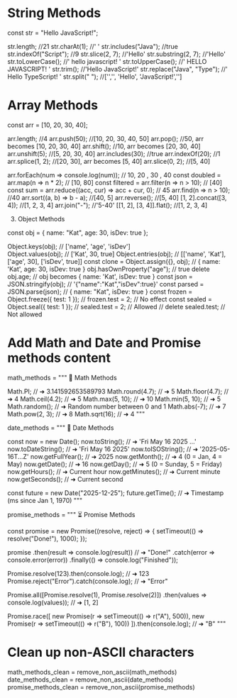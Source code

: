 # String Methods

const str = "Hello JavaScript!";

str.length;                     //21
str.charAt(1);                  //' '
str.includes("Java");           //true
str.indexOf("Script");          //9
str.slice(2, 7);                //'Hello'
str.substring(2, 7);            //'Hello'
str.toLowerCase();              //'  hello javascript!  '
str.toUpperCase();              //'  HELLO JAVASCRIPT!  '
str.trim();                     //'Hello JavaScript!'
str.replace("Java", "Type");    //'  Hello TypeScript!  '
str.split(" ");                 //['','', 'Hello', 'JavaScript!','']

# Array Methods

const arr = [10, 20, 30, 40];

arr.length;                     //4
arr.push(50);                   //[10, 20, 30, 40, 50]
arr.pop();                      //50, arr becomes [10, 20, 30, 40] 
arr.shift();                    //10, arr becomes [20, 30, 40]
arr.unshift(5);                 //[5, 20, 30, 40]
arr.includes(30);               //true
arr.indexOf(20);                //1
arr.splice(1, 2);               //[20, 30], arr becomes [5, 40]
arr.slice(0, 2);                //[5, 40]

arr.forEach(num => console.log(num)); //  10, 20 , 30 , 40
const doubled = arr.map(n => n * 2);   //  [10, 80]
const filtered = arr.filter(n => n > 10); //  [40]
const sum = arr.reduce((acc, cur) => acc + cur, 0); //  45
arr.find(n => n > 10);          //40
arr.sort((a, b) => b - a);      //[40, 5]
arr.reverse();                  //[5, 40]
[1, 2].concat([3, 4]);          //[1, 2, 3, 4]
arr.join("-");                  //'5-40'
[[1, 2], [3, 4]].flat();        //[1, 2, 3, 4]

3. Object Methods

const obj = {
  name: "Kat",
  age: 30,
  isDev: true
};

Object.keys(obj);               //  ['name', 'age', 'isDev']   
Object.values(obj);             //  ['Kat', 30, true]
Object.entries(obj);            //  [['name', 'Kat'], ['age', 30], ['isDev', true]]
const clone = Object.assign({}, obj); //  { name: 'Kat', age: 30, isDev: true }
obj.hasOwnProperty("age");        //  true
delete obj.age;                   //  obj becomes { name: 'Kat', isDev: true }
const json = JSON.stringify(obj); //  '{"name":"Kat","isDev":true}'
const parsed = JSON.parse(json);  //  { name: "Kat", isDev: true }
const frozen = Object.freeze({ test: 1 });
// frozen.test = 2; // No effect
const sealed = Object.seal({ test: 1 });
// sealed.test = 2; // Allowed
// delete sealed.test; // Not allowed





# Add Math and Date and Promise methods content

math_methods = """
🧮 Math Methods

Math.PI;                          // ➜ 3.141592653589793
Math.round(4.7);                  // ➜ 5
Math.floor(4.7);                  // ➜ 4
Math.ceil(4.2);                   // ➜ 5
Math.max(5, 10);                  // ➜ 10
Math.min(5, 10);                  // ➜ 5
Math.random();                    // ➜ Random number between 0 and 1
Math.abs(-7);                     // ➜ 7
Math.pow(2, 3);                   // ➜ 8
Math.sqrt(16);                    // ➜ 4
"""

date_methods = """
📆 Date Methods

const now = new Date();
now.toString();                   // ➜ 'Fri May 16 2025 ...'
now.toDateString();               // ➜ 'Fri May 16 2025'
now.toISOString();                // ➜ '2025-05-16T...Z'
now.getFullYear();                // ➜ 2025
now.getMonth();                   // ➜ 4 (0 = Jan, 4 = May)
now.getDate();                    // ➜ 16
now.getDay();                     // ➜ 5 (0 = Sunday, 5 = Friday)
now.getHours();                   // ➜ Current hour
now.getMinutes();                 // ➜ Current minute
now.getSeconds();                 // ➜ Current second

const future = new Date("2025-12-25");
future.getTime();                 // ➜ Timestamp (ms since Jan 1, 1970)
"""

promise_methods = """
⏳ Promise Methods

const promise = new Promise((resolve, reject) => {
  setTimeout(() => resolve("Done!"), 1000);
});

promise
  .then(result => console.log(result)) // ➜ "Done!"
  .catch(error => console.error(error))
  .finally(() => console.log("Finished"));

Promise.resolve(123).then(console.log);   // ➜ 123
Promise.reject("Error").catch(console.log); // ➜ "Error"

Promise.all([Promise.resolve(1), Promise.resolve(2)])
  .then(values => console.log(values));  // ➜ [1, 2]

Promise.race([
  new Promise(r => setTimeout(() => r("A"), 500)),
  new Promise(r => setTimeout(() => r("B"), 100))
]).then(console.log); // ➜ "B"
"""

# Clean up non-ASCII characters
math_methods_clean = remove_non_ascii(math_methods)
date_methods_clean = remove_non_ascii(date_methods)
promise_methods_clean = remove_non_ascii(promise_methods)

